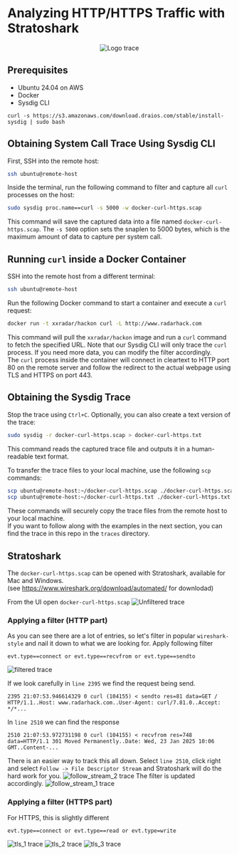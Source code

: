 # Analyzing HTTP/HTTPS Traffic with Stratoshark

<p align="center">
  <img src="./images/stratoshark_logo_240.png" alt="Logo trace" title="Logo" />
</p>

## Prerequisites
- Ubuntu 24.04 on AWS
- Docker 
- Sysdig CLI 
```
curl -s https://s3.amazonaws.com/download.draios.com/stable/install-sysdig | sudo bash
```
## Obtaining System Call Trace Using Sysdig CLI

First, SSH into the remote host:
```sh
ssh ubuntu@remote-host
```

Inside the terminal, run the following command to filter and capture all `curl` processes on the host:
```sh
sudo sysdig proc.name==curl -s 5000 -w docker-curl-https.scap
```
This command will save the captured data into a file named `docker-curl-https.scap`. The `-s 5000` option sets the snaplen to 5000 bytes, which is the maximum amount of data to capture per system call.

## Running `curl` inside a Docker Container

SSH into the remote host from a different terminal:
```sh
ssh ubuntu@remote-host
```

Run the following Docker command to start a container and execute a `curl` request:
```sh
docker run -t xxradar/hackon curl -L http://www.radarhack.com
```
This command will pull the `xxradar/hackon` image and run a `curl` command to fetch the specified URL. Note that our Sysdig CLI will only trace the `curl` process. If you need more data, you can modify the filter accordingly. <br>
The `curl` process inside the container will connect in cleartext to HTTP port 80 on the remote server and follow the redirect to the actual webpage using TLS and HTTPS on port 443.

## Obtaining the Sysdig Trace

Stop the trace using `Ctrl+C`. Optionally, you can also create a text version of the trace:
```sh
sudo sysdig -r docker-curl-https.scap > docker-curl-https.txt
```
This command reads the captured trace file and outputs it in a human-readable text format.

To transfer the trace files to your local machine, use the following `scp` commands:
```sh
scp ubuntu@remote-host:~/docker-curl-https.scap ./docker-curl-https.scap
scp ubuntu@remote-host:~/docker-curl-https.txt ./docker-curl-https.txt
```
These commands will securely copy the trace files from the remote host to your local machine.<br>
If you want to follow along with the examples in the next section, you can find the trace in this repo in the `traces` directory.

## Stratoshark
The `docker-curl-https.scap` can be opened with Stratoshark, available for Mac and Windows.<br> 
(see https://www.wireshark.org/download/automated/ for downlodad)


From the UI open `docker-curl-https.scap`
![Unfiltered trace](./images/unfiltered_1.png "Unfiltered traces")



### Applying a filter (HTTP part)
As you can see there are a lot of entries, so let's filter in popular `wireshark-style` and nail it down to what we are looking for.
Apply following filter
```
evt.type==connect or evt.type==recvfrom or evt.type==sendto
```
![filtered trace](./images/filtered.png "Filtered traces")

If we look carefully in `line 2395` we find the request being send.
```
2395 21:07:53.946614329 0 curl (104155) < sendto res=81 data=GET / HTTP/1.1..Host: www.radarhack.com..User-Agent: curl/7.81.0..Accept: */*...
```
In `line 2510` we can find the response
```
2510 21:07:53.972731198 0 curl (104155) < recvfrom res=748 data=HTTP/1.1 301 Moved Permanently..Date: Wed, 23 Jan 2025 10:06 GMT..Content-...
```
There is an easier way to track this all down. Select `line 2510`, click right and select `Follow -> File Descriptor Stream` and Stratoshark will do the hard work for you.
![follow_stream_2 trace](./images/follow_stream_2.png "Filtered traces")
The filter is updated accordingly.
![follow_stream_1 trace](./images/follow_stream_1.png "Filtered traces")




### Applying a filter (HTTPS part)

For HTTPS, this is slightly different
```
evt.type==connect or evt.type==read or evt.type=write
```
![tls_1 trace](./images/tls_1.png "tls_1 traces")
![tls_2 trace](./images/tls_2.png "tls_2 traces")
![tls_3 trace](./images/tls_3.png "tls_3 traces")
